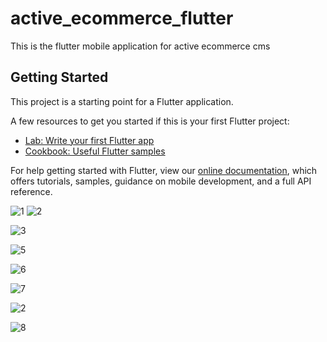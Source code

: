 # active_ecommerce_flutter

This is the flutter mobile application for active ecommerce cms

## Getting Started

This project is a starting point for a Flutter application.

A few resources to get you started if this is your first Flutter project:

- [Lab: Write your first Flutter app](https://flutter.dev/docs/get-started/codelab)
- [Cookbook: Useful Flutter samples](https://flutter.dev/docs/cookbook)

For help getting started with Flutter, view our
[online documentation](https://flutter.dev/docs), which offers tutorials,
samples, guidance on mobile development, and a full API reference.


![1](https://github.com/VPATEL007/e-commerce/assets/92792941/f6414c9e-32a9-4b7c-8170-860dcf41a7c2) ![2](https://github.com/VPATEL007/e-commerce/assets/92792941/149255c9-083a-4a94-bb29-44d7dd41128f)


![3](https://github.com/VPATEL007/e-commerce/assets/92792941/807fa586-38eb-4fa5-bc93-7293cdf7ac5f)

![5](https://github.com/VPATEL007/e-commerce/assets/92792941/98a4f00d-05e6-45c2-a9ff-7ef6cc5191f3)

![6](https://github.com/VPATEL007/e-commerce/assets/92792941/4321275d-fbb0-4d7f-b192-916fc7ec3f65)

![7](https://github.com/VPATEL007/e-commerce/assets/92792941/77d12bb5-2378-4527-91ed-845f4fed9fd1)

![2](https://github.com/VPATEL007/e-commerce/assets/92792941/9684b973-8e44-47ff-a401-d4a2d57c0602)


![8](https://github.com/VPATEL007/e-commerce/assets/92792941/7da05321-2dac-43a9-b420-ee958224e037)

